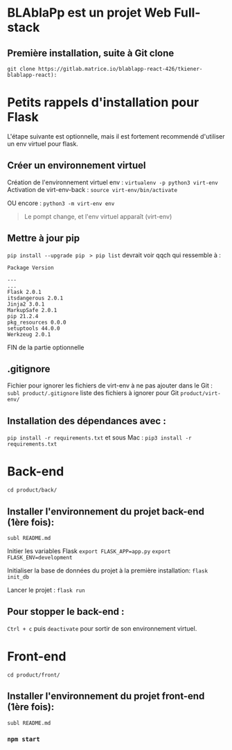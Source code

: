 # BLAblaPp est un projet Web Full-stack

## Première installation, suite à Git clone
```git clone https://gitlab.matrice.io/blablapp-react-426/tkiener-blablapp-react):```

# Petits rappels d'installation pour Flask

L'étape suivante est optionnelle, mais il est fortement recommendé d'utiliser un env virtuel pour flask.

## Créer un environnement virtuel
Création de l'environnement virtuel env :
```virtualenv -p python3 virt-env```
Activation de virt-env-back :
```source virt-env/bin/activate```

OU encore :
```python3 -m virt-env env```

> Le pompt change, et l'env virtuel apparaît (virt-env)

## Mettre à jour pip
```pip install --upgrade pip```
``` > pip list``` 
devrait voir qqch qui ressemble à :

```
Package Version

---
...
Flask 2.0.1
itsdangerous 2.0.1
Jinja2 3.0.1
MarkupSafe 2.0.1
pip 21.2.4
pkg_resources 0.0.0
setuptools 44.0.0
Werkzeug 2.0.1
```

FIN de la partie optionnelle
## .gitignore
Fichier pour ignorer les fichiers de virt-env à ne pas ajouter dans le Git :
```subl product/.gitignore```
liste des fichiers à ignorer pour Git
```product/virt-env/```

## Installation des dépendances avec :
```pip install -r requirements.txt```
 et sous Mac :
```pip3 install -r requirements.txt```

# Back-end
```cd product/back/```

## Installer l'environnement du projet back-end (1ère fois):
```subl README.md```

 Initier les variables Flask
```export FLASK_APP=app.py```
```export FLASK_ENV=development```

Initialiser la base de données du projet à la première installation:
```flask init_db```

Lancer le projet :
```flask run```

## Pour stopper le back-end :
`Ctrl + c` puis `deactivate` pour sortir de son environnement virtuel.

# Front-end
```cd product/front/```

## Installer l'environnement du projet front-end (1ère fois):
```subl README.md```

### `npm start`
